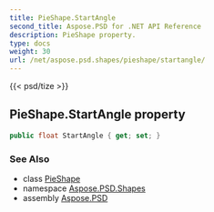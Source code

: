 ```yaml
---
title: PieShape.StartAngle
second_title: Aspose.PSD for .NET API Reference
description: PieShape property. 
type: docs
weight: 30
url: /net/aspose.psd.shapes/pieshape/startangle/
---
```

{{< psd/tize >}}
## PieShape.StartAngle property

```csharp
public float StartAngle { get; set; }
```

### See Also

* class [PieShape](../)
* namespace [Aspose.PSD.Shapes](../../pieshape/)
* assembly [Aspose.PSD](../../../)


